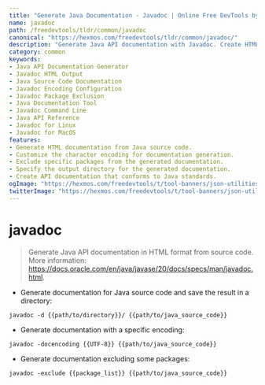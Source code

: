 ```yaml
---
title: "Generate Java Documentation - Javadoc | Online Free DevTools by Hexmos"
name: javadoc
path: /freedevtools/tldr/common/javadoc
canonical: "https://hexmos.com/freedevtools/tldr/common/javadoc/"
description: "Generate Java API documentation with Javadoc. Create HTML documentation from source code, customize encoding, and exclude packages. Free online tool, no registration required."
category: common
keywords:
- Java API Documentation Generator
- Javadoc HTML Output
- Java Source Code Documentation
- Javadoc Encoding Configuration
- Javadoc Package Exclusion
- Java Documentation Tool
- Javadoc Command Line
- Java API Reference
- Javadoc for Linux
- Javadoc for MacOS
features:
- Generate HTML documentation from Java source code.
- Customize the character encoding for documentation generation.
- Exclude specific packages from the generated documentation.
- Specify the output directory for the generated documentation.
- Create API documentation that conforms to Java standards.
ogImage: "https://hexmos.com/freedevtools/t/tool-banners/json-utilities-banner.png"
twitterImage: "https://hexmos.com/freedevtools/t/tool-banners/json-utilities-banner.png"
---
```


# javadoc

> Generate Java API documentation in HTML format from source code.
> More information: <https://docs.oracle.com/en/java/javase/20/docs/specs/man/javadoc.html>.

- Generate documentation for Java source code and save the result in a directory:

`javadoc -d {{path/to/directory}}/ {{path/to/java_source_code}}`

- Generate documentation with a specific encoding:

`javadoc -docencoding {{UTF-8}} {{path/to/java_source_code}}`

- Generate documentation excluding some packages:

`javadoc -exclude {{package_list}} {{path/to/java_source_code}}`
